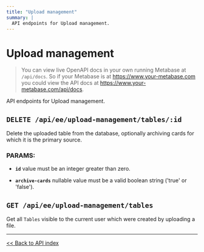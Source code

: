 ```yaml
---
title: "Upload management"
summary: |
  API endpoints for Upload management.
---
```


# Upload management

> You can view live OpenAPI docs in your own running Metabase at `/api/docs`.
   So if your Metabase is at https://www.your-metabase.com you could view
   the API docs at https://www.your-metabase.com/api/docs.

API endpoints for Upload management.

## `DELETE /api/ee/upload-management/tables/:id`

Delete the uploaded table from the database, optionally archiving cards for which it is the primary source.

### PARAMS:

-  **`id`** value must be an integer greater than zero.

-  **`archive-cards`** nullable value must be a valid boolean string ('true' or 'false').

## `GET /api/ee/upload-management/tables`

Get all `Tables` visible to the current user which were created by uploading a file.

---

[<< Back to API index](../../api-documentation.md)